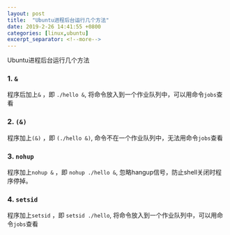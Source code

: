 ```yaml
---
layout: post
title:  "Ubuntu进程后台运行几个方法"
date: 2019-2-26 14:41:55 +0800
categories: [linux,ubuntu]
excerpt_separator: <!--more-->
---
```

Ubuntu进程后台运行几个方法
<!--more-->

### 1. `&`

程序后加上`&` ，即 `./hello &`, 将命令放入到一个作业队列中，可以用命令`jobs`查看

### 2. `(&)`

程序加上`(&)` ，即 `(./hello &)`, 命令不在一个作业队列中，无法用命令`jobs`查看

### 3. `nohup`

程序加上`nohup &` ，即 `nohup ./hello &`, 忽略hangup信号，防止shell关闭时程序停掉。

### 4. `setsid`

程序加上`setsid` ，即 `setsid ./hello`, 将命令放入到一个作业队列中，可以用命令`jobs`查看
